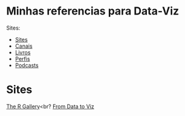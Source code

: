 # Minhas referencias para Data-Viz

Sites:


* [Sites](#Sites)
* [Canais](#canais)
* [Livros](#livros)
* [Perfis](#perfis)
* [Podcasts](#podcasts)


# Sites

[The R Gallery](https://www.r-graph-gallery.com/index.html)<br?
[From Data to Viz](https://www.data-to-viz.com/#explore)<br>


